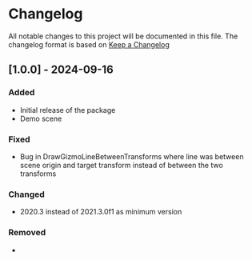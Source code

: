 # Changelog

All notable changes to this project will be documented in this file.
The changelog format is based on [Keep a Changelog](https://keepachangelog.com/en/1.0.0/)


## [1.0.0] - 2024-09-16


### Added

- Initial release of the package
- Demo scene

### Fixed

- Bug in DrawGizmoLineBetweenTransforms where line was between scene origin and target transform instead of between the two transforms

### Changed

- 2020.3 instead of 2021.3.0f1 as minimum version

### Removed

-
